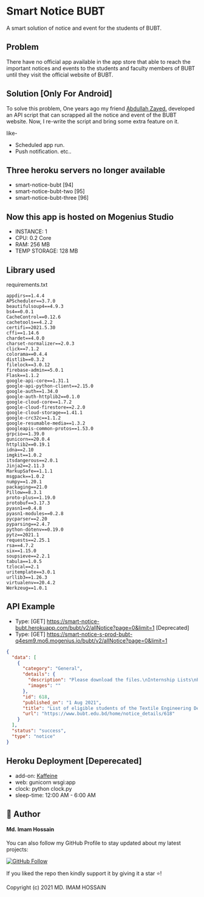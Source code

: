 # Smart Notice BUBT 

A smart solution of notice and event for the students of BUBT.

## Problem

There have no official app available in the app store that able to reach the important notices and events to the students and faculty members of BUBT until they visit the official website of BUBT. 

## Solution [Only For Android]

To solve this problem, One years ago my friend <a href="https://github.com/xaadu"> Abdullah Zayed.</a> developed an API script that can scrapped all the notice and event of the BUBT website. Now, I re-write the script and bring some extra feature on it.

like-
* Scheduled app run.
* Push notification. etc..


## Three heroku servers no longer available
* smart-notice-bubt [94]
* smart-notice-bubt-two [95]
* smart-notice-bubt-three [96]

## Now this app is hosted on Mogenius Studio
* INSTANCE: 1
* CPU: 0.2 Core
* RAM: 256 MB
* TEMP STORAGE: 128 MB


## Library used

requirements.txt
```
appdirs==1.4.4
APScheduler==3.7.0
beautifulsoup4==4.9.3
bs4==0.0.1
CacheControl==0.12.6
cachetools==4.2.2
certifi==2021.5.30
cffi==1.14.6
chardet==4.0.0
charset-normalizer==2.0.3
click==7.1.2
colorama==0.4.4
distlib==0.3.2
filelock==3.0.12
firebase-admin==5.0.1
Flask==1.1.2
google-api-core==1.31.1
google-api-python-client==2.15.0
google-auth==1.34.0
google-auth-httplib2==0.1.0
google-cloud-core==1.7.2
google-cloud-firestore==2.2.0
google-cloud-storage==1.41.1
google-crc32c==1.1.2
google-resumable-media==1.3.2
googleapis-common-protos==1.53.0
grpcio==1.39.0
gunicorn==20.0.4
httplib2==0.19.1
idna==2.10
imgkit==1.0.2
itsdangerous==2.0.1
Jinja2==2.11.3
MarkupSafe==1.1.1
msgpack==1.0.2
numpy==1.20.1
packaging==21.0
Pillow==8.3.1
proto-plus==1.19.0
protobuf==3.17.3
pyasn1==0.4.8
pyasn1-modules==0.2.8
pycparser==2.20
pyparsing==2.4.7
python-dotenv==0.19.0
pytz==2021.1
requests==2.25.1
rsa==4.7.2
six==1.15.0
soupsieve==2.2.1
tabula==1.0.5
tzlocal==2.1
uritemplate==3.0.1
urllib3==1.26.3
virtualenv==20.4.2
Werkzeug==1.0.1

```


## API Example

* Type: [GET] https://smart-notice-bubt.herokuapp.com/bubt/v2/allNotice?page=0&limit=1 [Deprecated]
* Type: [GET] https://smart-notice-s-prod-bubt-q4esm9.mo6.mogenius.io/bubt/v2/allNotice?page=0&limit=1

```json
{
  "data": [
    {
      "category": "General",
      "details": {
        "description": "Please download the files.\nInternship Lists\nProject Lists",
        "images": ""
      },
      "id": 618,
      "published_on": "1 Aug 2021",
      "title": "List of eligible students of the Textile Engineering Department  to appear in the Industrial Training and Practice exam and Project defense exam of summer 2020",
      "url": "https://www.bubt.edu.bd/home/notice_details/618"
    }
  ],
  "status": "success",
  "type": "notice"
}
```


## Heroku Deployment [Deperecated]

* add-on: <a href="https://kaffeine.herokuapp.com/">Kaffeine</a>
* web: gunicorn wsgi:app
* clock: python clock.py
* sleep-time: 12:00 AM - 6:00 AM 


## 🧑 Author

#### Md. Imam Hossain

You can also follow my GitHub Profile to stay updated about my latest projects:

[![GitHub Follow](https://img.shields.io/badge/Connect-imamhossain94-blue.svg?logo=Github&longCache=true&style=social&label=Follow)](https://github.com/imamhossain94)

If you liked the repo then kindly support it by giving it a star ⭐!

Copyright (c) 2021 MD. IMAM HOSSAIN
